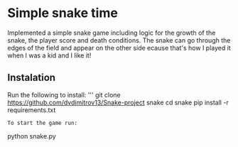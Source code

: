 # Simple snake time
Implemented a simple snake game including logic for the growth of the snake, the player score and death conditions. The snake can go through the edges of the field and appear on the other side ecause that's how I played it when I was a kid and I like it!
## Instalation
Run the following to install:
'''
git clone https://github.com/dvdimitrov13/Snake-project snake
cd snake
pip install -r requirements.txt
```
To start the game run:
```
python snake.py
```
